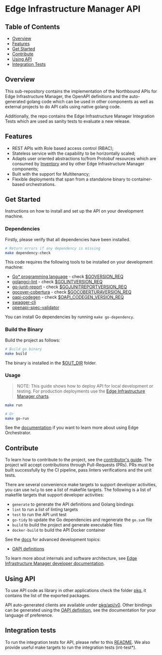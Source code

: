 # Edge Infrastructure Manager API

## Table of Contents

- [Overview](#overview)
- [Features](#features)
- [Get Started](#get-started)
- [Contribute](#contribute)
- [Using API](#using-api)
- [Integration Tests](#integration-tests)

## Overview

This sub-repository contains the implementation of the Northbound APIs for Edge Infrastructure Manager, the OpenAPI
definitions and the auto-generated golang code which can be used in other components as well as external projects to
do API calls using native golang code.

Additionally, the repo contains the Edge Infrastructure Manager Integration Tests which are used as sanity tests to
evaluate a new release.

## Features

- REST APIs with Role based access control (RBAC);
- Stateless service with the capability to be horizontally scaled;
- Adapts user oriented abstractions to/from Protobuf resources which are consumed by
[Inventory](../inventory/README.md) and by other Edge Infrastructure Manager components;
- Built with the support for Multitenancy;
- Flexible deployments that span from a standalone binary to container-based orchestrations.

## Get Started

Instructions on how to install and set up the API on your development machine.

### Dependencies

Firstly, please verify that all dependencies have been installed.

```bash
# Return errors if any dependency is missing
make dependency-check
```

This code requires the following tools to be installed on your development machine:

- [Go\* programming language](https://go.dev) - check [$GOVERSION_REQ](../version.mk)
- [golangci-lint](https://github.com/golangci/golangci-lint) - check [$GOLINTVERSION_REQ](../version.mk)
- [go-junit-report](https://github.com/jstemmer/go-junit-report) - check [$GOJUNITREPORTVERSION_REQ](../version.mk)
- [gocover-cobertura](github.com/boumenot/gocover-cobertura) - check [$GOCOBERTURAVERSION_REQ](../version.mk)
- [oapi-codegen](https://github.com/oapi-codegen/oapi-codegen) - check [$OAPI_CODEGEN_VERSION_REQ](../version.mk)
- [swagger-cli](https://github.com/APIDevTools/swagger-cli)
- [openapi-spec-validator](https://github.com/p1c2u/openapi-spec-validator)

You can install Go dependencies by running `make go-dependency`.

### Build the Binary

Build the project as follows:

```bash
# Build go binary
make build
```

The binary is installed in the [$OUT_DIR](../common.mk) folder.

### Usage

> NOTE: This guide shows how to deploy API for local development or testing. For production deployments use the
[Edge Infrastructure Manager charts][inframanager-charts].

```bash
make run

# Or
make go-run
```

See the [documentation][user-guide-url] if you want to learn more about using Edge Orchestrator.

## Contribute

To learn how to contribute to the project, see the [contributor's guide][contributors-guide-url]. The project will
accept contributions through Pull-Requests (PRs). PRs must be built successfully by the CI pipeline, pass linters
verifications and the unit tests.

There are several convenience make targets to support developer activities, you can use `help` to see a list of makefile
targets. The following is a list of makefile targets that support developer activities:

- `generate` to generate the API definitions and Golang bindings
- `lint` to run a list of linting targets
- `test` to run the API unit test
- `go-tidy` to update the Go dependencies and regenerate the `go.sum` file
- `build` to build the project and generate executable files
- `docker-build` to build the API Docker container

See the [docs](docs) for advanced development topics:

- [OAPI definitions](docs/oapi.md)

To learn more about internals and software architecture, see
[Edge Infrastructure Manager developer documentation][inframanager-dev-guide-url].

## Using API

To use API code as library in other applications check the folder [pkg](pkg), it contains the list of the
exported packages.

API auto-generated clients are available under [pkg/api/v0](pkg/api/v0/). Other bindings can be generated using
the [OAPI definition](api/openapi/edge-infrastructure-manager-openapi-all.yaml), see the documentation for your
language of preference.

## Integration tests

To run the integration tests for API, please refer to this [README](test/README.md). We also provide useful make
targets to run the integration tests (int-test*).

[user-guide-url]: https://docs.openedgeplatform.intel.com/edge-manage-docs/main/user_guide/get_started_guide/index.html
[inframanager-dev-guide-url]: https://docs.openedgeplatform.intel.com/edge-manage-docs/main/developer_guide/infra_manager/index.html
[contributors-guide-url]: https://docs.openedgeplatform.intel.com/edge-manage-docs/main/developer_guide/contributor_guide/index.html
[inframanager-charts]: https://github.com/open-edge-platform/infra-charts

